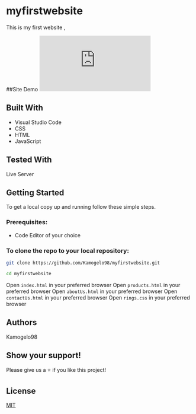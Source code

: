 # myfirstwebsite

This is my first website ,

##Site Demo
![DEMO](https://rawcdn.githack.com/Kamogelo98/myfirstwebsite/98a8e6888f444a6ac4ff9fdf5406f142fecea0b0/index.html)

## Built With

- Visual Studio Code
- CSS
- HTML
- JavaScript

## Tested With

Live Server

## Getting Started

To get a local copy up and running follow these simple steps.

### Prerequisites:

- Code Editor of your choice

### To clone the repo to your local repository:

```bash
git clone https://github.com/Kamogelo98/myfirstwebsite.git
```

```bash
cd myfirstwebsite
```

Open `index.html` in your preferred browser
Open `products.html` in your preferred browser
Open `aboutUs.html` in your preferred browser
Open `contactUs.html` in your preferred browser
Open `rings.css` in your preferred browser

## Authors

Kamogelo98

## Show your support!

Please give us a ⭐ if you like this project!

## License

[MIT](https://choosealicense.com/licenses/mit/)
